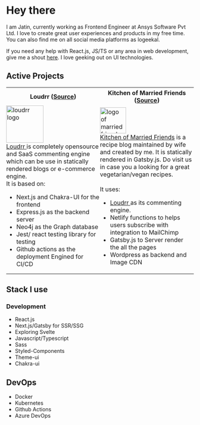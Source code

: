 # Hey there 

I am Jatin, currently working as Frontend Engineer at Ansys Software Pvt Ltd. I love to create great user experiences and products in my free time.  You can also find me on all social media platforms as logeekal.

If you need any help with React.js, JS/TS or any area in web development, give me a shout [here](mailto:jtn.kathuria@gmail.com). I love geeking out on UI technologies. 



<h2>Active Projects</h2>


<table style="border: 0;">
    <tr style="width:50%; border:0px">
        <th style="border: 0;">Loudrr (<a target="blank" href="https://github.com/logeekal/loudrr">Source</a>)</th>
        <th style="border: 0;">Kitchen of Married Friends (<a target="blank" href="https://github.com/logeekal/married-friends">Source</a>)</th>
    </tr>
    <tr style="border:0">
        <td style="width:50%; padding:0; margin:0">
            <img src="https://loudrr.app/assets/logo/logo-transparent.svg" alt="loudrr logo" style="width: 100px;" />
            <br />
            <p style="margin: 0;"><a href="https://loudrr.app">Loudrr </a> is completely opensource and SaaS commenting engine which can be use in statically rendered blogs or e-commerce engine.</p>
            <div style="margin: 0;">
                It is based on:
                <ul>
                    <li>Next.js and Chakra-UI for the frontend</li>
                    <li>Express.js as the backend server</li>
                    <li>Neo4j as the Graph database</li>
                    <li>Jest/ react testing library for testing</li>
                    <li>Github actions as the deployment Engined for CI/CD</li>
                </ul>    
            </div>
        </td>
        <td style="padding: 0; margin: 0; width:50%">
            <img src="https://backend.marriedfriends.in/wp-content/uploads/2021/03/logo_transparent.png" style="width: 70px; margin: 0;" alt="logo of married friends" />
            <br />
           <p style="margin:0">
           <a href="https://marriedfriends.in">Kitchen of Married Friends</a> is a recipe blog maintained by wife and created by me. It is statically rendered in Gatsby.js. Do visit us in case you a looking for a great vegetarian/vegan recipes.</p>
           <br />
           It uses:
           <div>
                <ul>
                    <li> <a href="https://loudrr.app">Loudrr </a> as its commenting engine.</li>
                    <li>Netlify functions to helps users subscribe with integration to MailChimp</li>
                    <li>Gatsby.js to Server render the all the pages</li>
                    <li>Wordpress as backend and Image CDN</li>
                </ul>
            </div>
        </td>
    </tr>
</table>

## Stack I use

### Development
- React.js
- Next.js/Gatsby for SSR/SSG
- Exploring Svelte
- Javascript/Typescript
- Sass
- Styled-Components
- Theme-ui 
- Chakra-ui

## DevOps
- Docker
- Kubernetes
- Github Actions
- Azure DevOps
